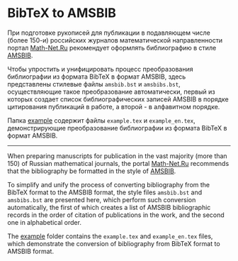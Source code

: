 # BibTeX to AMSBIB
При подготовке рукописей для публикации в подавляющем числе (более 150-и) российских журналов математической направленности портал [Math-Net.Ru](https://www.mathnet.ru/) рекомендует оформлять библиографию в стиле [AMSBIB](https://www.mathnet.ru/poffice/amsbibpackage.phtml?wshow=amsbibpackage&option_lang=rus).

Чтобы упростить и унифицировать процесс преобразования библиографии из формата BibTeX в формат AMSBIB, здесь представлены стилевые файлы `amsbib.bst` и `amsbibs.bst`, осуществляющие такое преобразование автоматически, первый из которых создает список библиографических записей AMSBIB в порядке цитирования публикаций в работе, а второй - в алфавитном порядке. 

Папка [example](./example) содержит файлы `example.tex` и `example_en.tex`, демонстрирующие преобразование библиографии из формата BibTeX в формат AMSBIB.


---


When preparing manuscripts for publication in the vast majority (more than 150) of Russian mathematical journals, the portal [Math-Net.Ru](https://www.mathnet.ru/index.phtml?&option_lang=eng) recommends that the bibliography be formatted in the style of [AMSBIB](https://www.mathnet.ru/poffice/amsbibpackage.phtml?wshow=amsbibpackage&option_lang=eng).

To simplify and unify the process of converting bibliography from the BibTeX format to the AMSBIB format, the style files `amsbib.bst` and `amsbibs.bst` are presented here, which perform such conversion automatically, the first of which creates a list of AMSBIB bibliographic records in the order of citation of publications in the work, and the second one in alphabetical order.

The [example](./example) folder contains the `example.tex` and `example_en.tex` files, which demonstrate the conversion of bibliography from BibTeX format to AMSBIB format.

